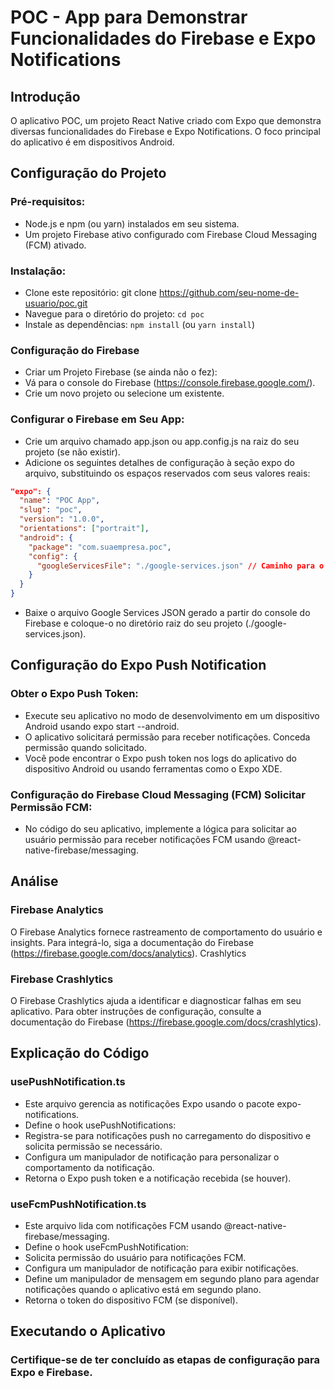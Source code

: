 # POC - App para Demonstrar Funcionalidades do Firebase e Expo Notifications

## Introdução

O aplicativo POC, um projeto React Native criado com Expo que demonstra diversas funcionalidades do Firebase e Expo Notifications. O foco principal do aplicativo é em dispositivos Android.

## Configuração do Projeto

### Pré-requisitos:

- Node.js e npm (ou yarn) instalados em seu sistema.
- Um projeto Firebase ativo configurado com Firebase Cloud Messaging (FCM) ativado.

### Instalação:

- Clone este repositório: git clone https://github.com/seu-nome-de-usuario/poc.git
- Navegue para o diretório do projeto: `cd poc`
- Instale as dependências: `npm install` (ou `yarn install`)

### Configuração do Firebase

- Criar um Projeto Firebase (se ainda não o fez):
- Vá para o console do Firebase (https://console.firebase.google.com/).
- Crie um novo projeto ou selecione um existente.

### Configurar o Firebase em Seu App:

- Crie um arquivo chamado app.json ou app.config.js na raiz do seu projeto (se não existir).
- Adicione os seguintes detalhes de configuração à seção expo do arquivo, substituindo os espaços reservados com seus valores reais:

```json
"expo": {
  "name": "POC App",
  "slug": "poc",
  "version": "1.0.0",
  "orientations": ["portrait"],
  "android": {
    "package": "com.suaempresa.poc",
    "config": {
      "googleServicesFile": "./google-services.json" // Caminho para o seu arquivo Google Services JSON
    }
  }
}
```

- Baixe o arquivo Google Services JSON gerado a partir do console do Firebase e coloque-o no diretório raiz do seu projeto (./google-services.json).

## Configuração do Expo Push Notification

### Obter o Expo Push Token:

- Execute seu aplicativo no modo de desenvolvimento em um dispositivo Android usando expo start --android.
- O aplicativo solicitará permissão para receber notificações. Conceda permissão quando solicitado.
- Você pode encontrar o Expo push token nos logs do aplicativo do dispositivo Android ou usando ferramentas como o Expo XDE.

### Configuração do Firebase Cloud Messaging (FCM) Solicitar Permissão FCM:

- No código do seu aplicativo, implemente a lógica para solicitar ao usuário permissão para receber notificações FCM usando @react-native-firebase/messaging.

## Análise

### Firebase Analytics

O Firebase Analytics fornece rastreamento de comportamento do usuário e insights. Para integrá-lo, siga a documentação do Firebase (https://firebase.google.com/docs/analytics).
Crashlytics

### Firebase Crashlytics

O Firebase Crashlytics ajuda a identificar e diagnosticar falhas em seu aplicativo. Para obter instruções de configuração, consulte a documentação do Firebase (https://firebase.google.com/docs/crashlytics).

## Explicação do Código

### usePushNotification.ts

- Este arquivo gerencia as notificações Expo usando o pacote expo-notifications.
- Define o hook usePushNotifications:
- Registra-se para notificações push no carregamento do dispositivo e solicita permissão se necessário.
- Configura um manipulador de notificação para personalizar o comportamento da notificação.
- Retorna o Expo push token e a notificação recebida (se houver).

### useFcmPushNotification.ts

- Este arquivo lida com notificações FCM usando @react-native-firebase/messaging.
- Define o hook useFcmPushNotification:
- Solicita permissão do usuário para notificações FCM.
- Configura um manipulador de notificação para exibir notificações.
- Define um manipulador de mensagem em segundo plano para agendar notificações quando o aplicativo está em segundo plano.
- Retorna o token do dispositivo FCM (se disponível).

## Executando o Aplicativo

### Certifique-se de ter concluído as etapas de configuração para Expo e Firebase.

